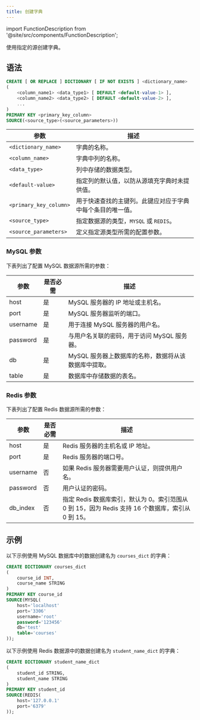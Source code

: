 ```yaml
---
title: 创建字典
---
```

import FunctionDescription from '@site/src/components/FunctionDescription';

<FunctionDescription description="引入或更新版本：v1.2.636"/>

使用指定的源创建字典。

## 语法

```sql
CREATE [ OR REPLACE ] DICTIONARY [ IF NOT EXISTS ] <dictionary_name>
(
    <column_name1> <data_type1> [ DEFAULT <default-value-1> ],
    <column_name2> <data_type2> [ DEFAULT <default-value-2> ],
    ...
)
PRIMARY KEY <primary_key_column>
SOURCE(<source_type>(<source_parameters>))
```

| 参数                  | 描述                                                                                                                                |
|-----------------------|------------------------------------------------------------------------------------------------------------------------------------|
| `<dictionary_name>`   | 字典的名称。                                                                                                                        |
| `<column_name>`       | 字典中列的名称。                                                                                                                    |
| `<data_type>`         | 列中存储的数据类型。                                                                                                                |
| `<default-value>`     | 指定列的默认值，以防从源填充字典时未提供值。 |
| `<primary_key_column>`| 用于快速查找的主键列。此键应对应于字典中每个条目的唯一值。                                           |
| `<source_type>`       | 指定数据源的类型，`MYSQL` 或 `REDIS`。 |
| `<source_parameters>` | 定义指定源类型所需的配置参数。 |

### MySQL 参数

下表列出了配置 MySQL 数据源所需的参数：

| 参数     | 是否必需 | 描述                                                                      |
|----------|----------|--------------------------------------------------------------------------|
| host     | 是       | MySQL 服务器的 IP 地址或主机名。                                          |
| port     | 是       | MySQL 服务器监听的端口。                                                  |
| username | 是       | 用于连接 MySQL 服务器的用户名。                                            |
| password | 是       | 与用户名关联的密码，用于访问 MySQL 服务器。                                |
| db       | 是       | MySQL 服务器上数据库的名称，数据将从该数据库中提取。                       |
| table    | 是       | 数据库中存储数据的表名。                                                  |

### Redis 参数

下表列出了配置 Redis 数据源所需的参数：

| 参数     | 是否必需 | 描述                                                                                                                                 |
|----------|----------|-------------------------------------------------------------------------------------------------------------------------------------|
| host     | 是       | Redis 服务器的主机名或 IP 地址。                                                                                                     |
| port     | 是       | Redis 服务器的端口号。                                                                                                                |
| username | 否       | 如果 Redis 服务器需要用户认证，则提供用户名。                                                                                          |
| password | 否       | 用户认证的密码。                                                                                                                       |
| db_index | 否       | 指定 Redis 数据库索引，默认为 0。索引范围从 0 到 15，因为 Redis 支持 16 个数据库，索引从 0 到 15。 |

## 示例

以下示例使用 MySQL 数据库中的数据创建名为 `courses_dict` 的字典：

```sql
CREATE DICTIONARY courses_dict
(
    course_id INT,
    course_name STRING
)
PRIMARY KEY course_id
SOURCE(MYSQL(
    host='localhost'
    port='3306'
    username='root'
    password='123456'
    db='test'
    table='courses'
));
```

以下示例使用 Redis 数据源中的数据创建名为 `student_name_dict` 的字典：

```sql
CREATE DICTIONARY student_name_dict
(
    student_id STRING,
    student_name STRING
)
PRIMARY KEY student_id
SOURCE(REDIS(
    host='127.0.0.1'
    port='6379'
));
```